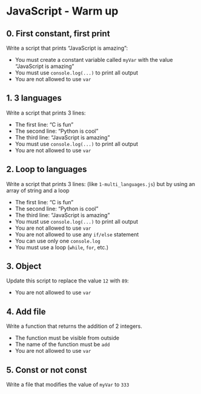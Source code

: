 # JavaScript - Warm up

## 0. First constant, first print
Write a script that prints “JavaScript is amazing”:
* You must create a constant variable called ```myVar``` with the value “JavaScript is amazing”
* You must use ```console.log(...)``` to print all output
* You are not allowed to use ```var```

## 1. 3 languages
Write a script that prints 3 lines:
* The first line: “C is fun”
* The second line: “Python is cool”
* The third line: “JavaScript is amazing”
* You must use ```console.log(...)``` to print all output
* You are not allowed to use ```var```

## 2. Loop to languages
Write a script that prints 3 lines: (like ```1-multi_languages.js```) but by using an array of string and a loop
* The first line: “C is fun”
* The second line: “Python is cool”
* The third line: “JavaScript is amazing”
* You must use ```console.log(...)``` to print all output
* You are not allowed to use ```var```
* You are not allowed to use any ```if/else``` statement
* You can use only one ```console.log```
* You must use a loop (```while```, ```for```, etc.)

## 3. Object
Update this script to replace the value ```12``` with ```89```:
* You are not allowed to use ```var```

## 4. Add file
Write a function that returns the addition of 2 integers.
* The function must be visible from outside
* The name of the function must be ```add```
* You are not allowed to use ```var```

## 5. Const or not const
Write a file that modifies the value of ```myVar``` to ```333```


